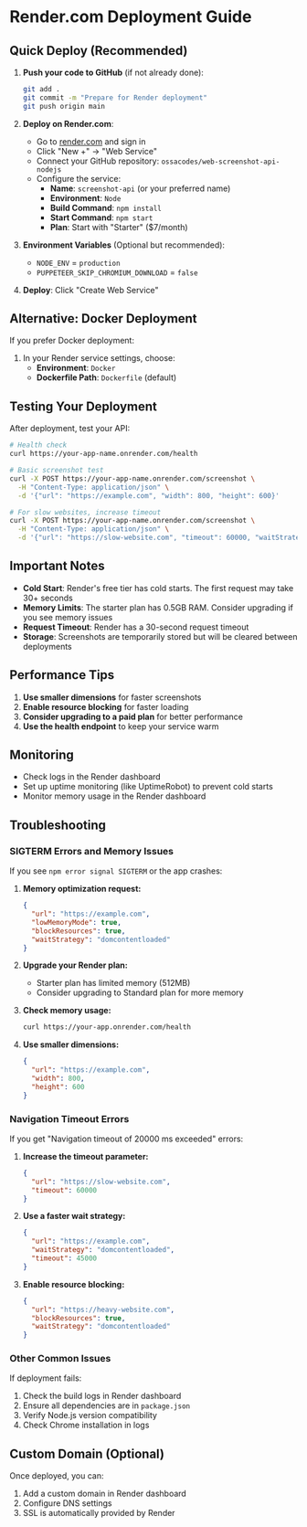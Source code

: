 # Render.com Deployment Guide

## Quick Deploy (Recommended)

1. **Push your code to GitHub** (if not already done):
   ```bash
   git add .
   git commit -m "Prepare for Render deployment"
   git push origin main
   ```

2. **Deploy on Render.com**:
   - Go to [render.com](https://render.com) and sign in
   - Click "New +" → "Web Service"
   - Connect your GitHub repository: `ossacodes/web-screenshot-api-nodejs`
   - Configure the service:
     - **Name**: `screenshot-api` (or your preferred name)
     - **Environment**: `Node`
     - **Build Command**: `npm install`
     - **Start Command**: `npm start`
     - **Plan**: Start with "Starter" ($7/month)

3. **Environment Variables** (Optional but recommended):
   - `NODE_ENV` = `production`
   - `PUPPETEER_SKIP_CHROMIUM_DOWNLOAD` = `false`

4. **Deploy**: Click "Create Web Service"

## Alternative: Docker Deployment

If you prefer Docker deployment:

1. In your Render service settings, choose:
   - **Environment**: `Docker`
   - **Dockerfile Path**: `Dockerfile` (default)

## Testing Your Deployment

After deployment, test your API:

```bash
# Health check
curl https://your-app-name.onrender.com/health

# Basic screenshot test
curl -X POST https://your-app-name.onrender.com/screenshot \
  -H "Content-Type: application/json" \
  -d '{"url": "https://example.com", "width": 800, "height": 600}'

# For slow websites, increase timeout
curl -X POST https://your-app-name.onrender.com/screenshot \
  -H "Content-Type: application/json" \
  -d '{"url": "https://slow-website.com", "timeout": 60000, "waitStrategy": "domcontentloaded"}'
```

## Important Notes

- **Cold Start**: Render's free tier has cold starts. The first request may take 30+ seconds
- **Memory Limits**: The starter plan has 0.5GB RAM. Consider upgrading if you see memory issues
- **Request Timeout**: Render has a 30-second request timeout
- **Storage**: Screenshots are temporarily stored but will be cleared between deployments

## Performance Tips

1. **Use smaller dimensions** for faster screenshots
2. **Enable resource blocking** for faster loading
3. **Consider upgrading to a paid plan** for better performance
4. **Use the health endpoint** to keep your service warm

## Monitoring

- Check logs in the Render dashboard
- Set up uptime monitoring (like UptimeRobot) to prevent cold starts
- Monitor memory usage in the Render dashboard

## Troubleshooting

### SIGTERM Errors and Memory Issues

If you see `npm error signal SIGTERM` or the app crashes:

1. **Memory optimization request:**
   ```json
   {
     "url": "https://example.com",
     "lowMemoryMode": true,
     "blockResources": true,
     "waitStrategy": "domcontentloaded"
   }
   ```

2. **Upgrade your Render plan:**
   - Starter plan has limited memory (512MB)
   - Consider upgrading to Standard plan for more memory

3. **Check memory usage:**
   ```bash
   curl https://your-app.onrender.com/health
   ```

4. **Use smaller dimensions:**
   ```json
   {
     "url": "https://example.com",
     "width": 800,
     "height": 600
   }
   ```

### Navigation Timeout Errors

If you get "Navigation timeout of 20000 ms exceeded" errors:

1. **Increase the timeout parameter:**
   ```json
   {
     "url": "https://slow-website.com",
     "timeout": 60000
   }
   ```

2. **Use a faster wait strategy:**
   ```json
   {
     "url": "https://example.com", 
     "waitStrategy": "domcontentloaded",
     "timeout": 45000
   }
   ```

3. **Enable resource blocking:**
   ```json
   {
     "url": "https://heavy-website.com",
     "blockResources": true,
     "waitStrategy": "domcontentloaded"
   }
   ```

### Other Common Issues

If deployment fails:
1. Check the build logs in Render dashboard
2. Ensure all dependencies are in `package.json`
3. Verify Node.js version compatibility
4. Check Chrome installation in logs

## Custom Domain (Optional)

Once deployed, you can:
1. Add a custom domain in Render dashboard
2. Configure DNS settings
3. SSL is automatically provided by Render
